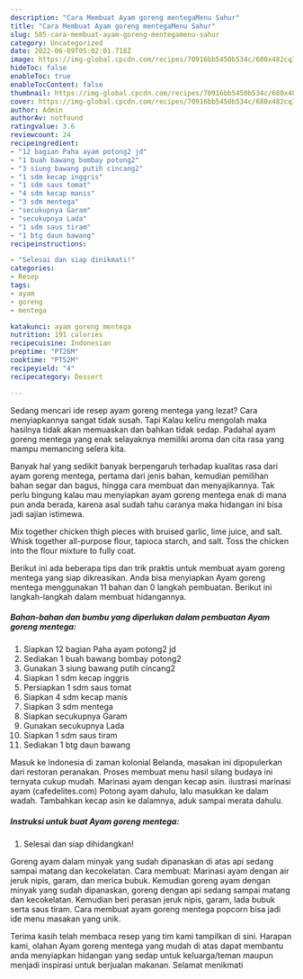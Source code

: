 ```yaml
---
description: "Cara Membuat Ayam goreng mentegaMenu Sahur"
title: "Cara Membuat Ayam goreng mentegaMenu Sahur"
slug: 585-cara-membuat-ayam-goreng-mentegamenu-sahur
category: Uncategorized
date: 2022-06-09T05:02:01.718Z
image: https://img-global.cpcdn.com/recipes/70916bb5450b534c/680x482cq70/ayam-goreng-mentega-foto-resep-utama.jpg
hideToc: false
enableToc: true
enableTocContent: false
thumbnail: https://img-global.cpcdn.com/recipes/70916bb5450b534c/680x482cq70/ayam-goreng-mentega-foto-resep-utama.jpg
cover: https://img-global.cpcdn.com/recipes/70916bb5450b534c/680x482cq70/ayam-goreng-mentega-foto-resep-utama.jpg
author: Admin
authorAv: notfound
ratingvalue: 3.6
reviewcount: 24
recipeingredient:
- "12 bagian Paha ayam potong2 jd"
- "1 buah bawang bombay potong2"
- "3 siung bawang putih cincang2"
- "1 sdm kecap inggris"
- "1 sdm saus tomat"
- "4 sdm kecap manis"
- "3 sdm mentega"
- "secukupnya Garam"
- "secukupnya Lada"
- "1 sdm saus tiram"
- "1 btg daun bawang"
recipeinstructions:

- "Selesai dan siap dinikmati!"
categories:
- Resep
tags:
- ayam
- goreng
- mentega

katakunci: ayam goreng mentega 
nutrition: 191 calories
recipecuisine: Indonesian
preptime: "PT26M"
cooktime: "PT52M"
recipeyield: "4"
recipecategory: Dessert

---
```



Sedang mencari ide resep ayam goreng mentega yang lezat? Cara menyiapkannya sangat tidak susah. Tapi Kalau keliru mengolah maka hasilnya tidak akan memuaskan dan bahkan tidak sedap. Padahal ayam goreng mentega yang enak selayaknya memiliki aroma dan cita rasa yang mampu memancing selera kita.


Banyak hal yang sedikit banyak berpengaruh terhadap kualitas rasa dari ayam goreng mentega, pertama dari jenis bahan, kemudian pemilihan bahan segar dan bagus, hingga cara membuat dan menyajikannya. Tak perlu bingung kalau mau menyiapkan ayam goreng mentega enak di mana pun anda berada, karena asal sudah tahu caranya maka hidangan ini bisa jadi sajian istimewa.

Mix together chicken thigh pieces with bruised garlic, lime juice, and salt. Whisk together all-purpose flour, tapioca starch, and salt. Toss the chicken into the flour mixture to fully coat.


Berikut ini ada beberapa tips dan trik praktis untuk membuat ayam goreng mentega yang siap dikreasikan. Anda bisa menyiapkan Ayam goreng mentega menggunakan 11 bahan dan 0 langkah pembuatan. Berikut ini langkah-langkah dalam membuat hidangannya.

<!--inarticleads1-->

##### Bahan-bahan dan bumbu yang diperlukan dalam pembuatan Ayam goreng mentega:

1. Siapkan 12 bagian Paha ayam potong2 jd
1. Sediakan 1 buah bawang bombay potong2
1. Gunakan 3 siung bawang putih cincang2
1. Siapkan 1 sdm kecap inggris
1. Persiapkan 1 sdm saus tomat
1. Siapkan 4 sdm kecap manis
1. Siapkan 3 sdm mentega
1. Siapkan secukupnya Garam
1. Gunakan secukupnya Lada
1. Siapkan 1 sdm saus tiram
1. Sediakan 1 btg daun bawang


Masuk ke Indonesia di zaman kolonial Belanda, masakan ini dipopulerkan dari restoran peranakan. Proses membuat menu hasil silang budaya ini ternyata cukup mudah. Marinasi ayam dengan kecap asin. ilustrasi marinasi ayam (cafedelites.com) Potong ayam dahulu, lalu masukkan ke dalam wadah. Tambahkan kecap asin ke dalamnya, aduk sampai merata dahulu. 

<!--inarticleads2-->

##### Instruksi untuk buat Ayam goreng mentega:


1. Selesai dan siap dihidangkan!

Goreng ayam dalam minyak yang sudah dipanaskan di atas api sedang sampai matang dan kecokelatan. Cara membuat: Marinasi ayam dengan air jeruk nipis, garam, dan merica bubuk. Kemudian goreng ayam dengan minyak yang sudah dipanaskan, goreng dengan api sedang sampai matang dan kecokelatan. Kemudian beri perasan jeruk nipis, garam, lada bubuk serta saus tiram. Cara membuat ayam goreng mentega popcorn bisa jadi ide menu masakan yang unik. 

Terima kasih telah membaca resep yang tim kami tampilkan di sini. Harapan kami, olahan Ayam goreng mentega yang mudah di atas dapat membantu anda menyiapkan hidangan yang sedap untuk keluarga/teman maupun menjadi inspirasi untuk berjualan makanan. Selamat menikmati
